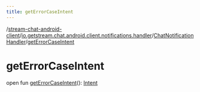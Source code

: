 ```yaml
---
title: getErrorCaseIntent
---
```

/[stream-chat-android-client](../../index.md)/[io.getstream.chat.android.client.notifications.handler](../index.md)/[ChatNotificationHandler](index.md)/[getErrorCaseIntent](getErrorCaseIntent.md)  
  
  
  
# getErrorCaseIntent  
open fun [getErrorCaseIntent](getErrorCaseIntent.md)(): [Intent](https://developer.android.com/reference/kotlin/android/content/Intent.html)

